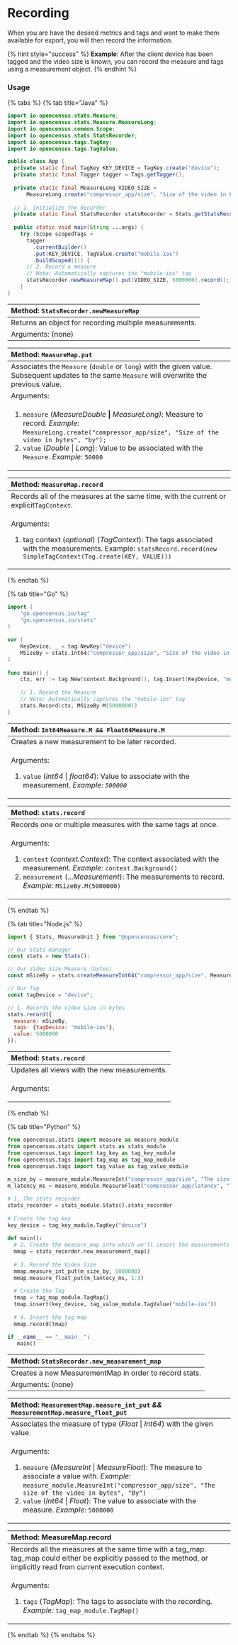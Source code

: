 # Recording

When you are have the desired metrics and tags and want to make them available for export, you will then record the information. 

{% hint style="success" %}
**Example**: After the client device has been tagged and the video size is known, you can record the measure and tags using a measurement object.
{% endhint %}

### Usage

{% tabs %}
{% tab title="Java" %}
```java
import io.opencensus.stats.Measure;
import io.opencensus.stats.Measure.MeasureLong;
import io.opencensus.common.Scope;
import io.opencensus.stats.StatsRecorder;
import io.opencensus.tags.TagKey;
import io.opencensus.tags.TagValue;

public class App {
  private static final TagKey KEY_DEVICE = TagKey.create("device");
  private static final Tagger tagger = Tags.getTagger();
  
  private static final MeasureLong VIDEO_SIZE =
      MeasureLong.create("compressor_app/size", "Size of the video in bytes", "by");
      
  // 1. Initialize the Recorder
  private static final StatsRecorder statsRecorder = Stats.getStatsRecorder();
    
  public static void main(String ...args) {
    try (Scope scopedTags =
      tagger
        .currentBuilder()
        .put(KEY_DEVICE, TagValue.create("mobile-ios")
        .buildScoped())) {
      // 2. Record a measure
      // Note: Automatically captures the "mobile-ios" tag
      statsRecorder.newMeasureMap().put(VIDEO_SIZE, 5000000).record();
    }
}
```

| **Method**: `StatsRecorder.newMeasureMap` |
| :--- |
| Returns an object for recording multiple measurements. |
| Arguments: \(none\) |

<table>
  <thead>
    <tr>
      <th style="text-align:left"><b>Method: </b><code>MeasureMap.put</code>
      </th>
    </tr>
  </thead>
  <tbody>
    <tr>
      <td style="text-align:left">Associates the <code>Measure</code> (<code>double</code> or <code>long</code>)
        with the given value. Subsequent updates to the same <code>Measure</code> will
        overwrite the previous value.</td>
    </tr>
    <tr>
      <td style="text-align:left">Arguments:</td>
    </tr>
    <tr>
      <td style="text-align:left">
        <ol>
          <li><code>measure</code> (<em>MeasureDouble<b> </b></em><b>| </b><em>MeasureLong)</em>:
            Measure to record. <em>Example: </em><code>MeasureLong.create(&quot;compressor_app/size&quot;, &quot;Size of the video in bytes&quot;, &quot;by&quot;);</code>
          </li>
          <li><code>value</code> (<em>Double </em>| <em>Long</em>): Value to be associated
            with the <code>Measure</code>. <em>Example: </em><code>50000</code>
          </li>
        </ol>
      </td>
    </tr>
  </tbody>
</table><table>
  <thead>
    <tr>
      <th style="text-align:left"><b>Method</b>: <code>MeasureMap.record</code>
      </th>
    </tr>
  </thead>
  <tbody>
    <tr>
      <td style="text-align:left">Records all of the measures at the same time, with the current or explicit<code>TagContext</code>.</td>
    </tr>
    <tr>
      <td style="text-align:left">
        <p>Arguments:</p>
        <ol>
          <li>tag context (<em>optional</em>) (<em>TagContext</em>): The tags associated
            with the measurements. Example: <code>statsRecord.record(new SimpleTagContext(Tag.create(KEY, VALUE)))</code>
          </li>
        </ol>
      </td>
    </tr>
  </tbody>
</table>
{% endtab %}

{% tab title="Go" %}
```go
import (
	"go.opencensus.io/tag"
	"go.opencensus.io/stats"
)
​
var (
	KeyDevice, _ = tag.NewKey("device")
	MSizeBy = stats.Int64("compressor_app/size", "Size of the video in bytes", "By")
)
​
func main() {
	ctx, err := tag.New(context.Background(), tag.Insert(KeyDevice, "mobile-ios"))
​
	// 1. Record the Measure
	// Note: Automatically captures the "mobile-ios" tag
	stats.Record(ctx, MSizeBy.M(5000000))
}
```

<table>
  <thead>
    <tr>
      <th style="text-align:left"><b>Method: </b><code>Int64Measure.M </code><em><code>&amp;&amp; </code></em><code>Float64Measure.M</code>
      </th>
    </tr>
  </thead>
  <tbody>
    <tr>
      <td style="text-align:left">Creates a new measurement to be later recorded.</td>
    </tr>
    <tr>
      <td style="text-align:left">
        <p>Arguments:</p>
        <ol>
          <li><code>value</code> (<em>int64</em> | <em>float64</em>): Value to associate
            with the measurement. <em>Example: <code>500000</code></em>
          </li>
        </ol>
      </td>
    </tr>
  </tbody>
</table><table>
  <thead>
    <tr>
      <th style="text-align:left"><b>Method</b>: <code>stats.record</code>
      </th>
    </tr>
  </thead>
  <tbody>
    <tr>
      <td style="text-align:left">Records one or multiple measures with the same tags at once.</td>
    </tr>
    <tr>
      <td style="text-align:left">
        <p>Arguments:</p>
        <ol>
          <li><code>context</code> (<em>context.Context</em>): The context associated
            with the measurement. <em>Example:</em>  <code>context.Background()</code>
          </li>
          <li><code>measurement</code> (...<em>Measurement</em>): The measurements to
            record. <em>Example:</em>  <code>MSizeBy.M(5000000)</code>
          </li>
        </ol>
      </td>
    </tr>
  </tbody>
</table>
{% endtab %}

{% tab title="Node.js" %}
```javascript
import { Stats, MeasureUnit } from "@opencensus/core";

// Our Stats manager
const stats = new Stats();

// Our Video Size Measure (bytes)
const mSizeBy = stats.createMeasureInt64("compressor_app/size", MeasureUnit.BYTE, "The size of the video in bytes");

// Our Tag
const tagDevice = "device";

// 1. Records the video size in bytes
stats.record({
  measure: mSizeBy,
  tags: {tagDevice: "mobile-ios"},
  value: 5000000
});
```

<table>
  <thead>
    <tr>
      <th style="text-align:left"><b>Method: </b><code>Stats.record</code>
      </th>
    </tr>
  </thead>
  <tbody>
    <tr>
      <td style="text-align:left">Updates all views with the new measurements.</td>
    </tr>
    <tr>
      <td style="text-align:left">
        <p>Arguments:</p>
        <ol></ol>
      </td>
    </tr>
  </tbody>
</table>
{% endtab %}

{% tab title="Python" %}
```python
from opencensus.stats import measure as measure_module
from opencensus.stats import stats as stats_module
from opencensus.tags import tag_key as tag_key_module
from opencensus.tags import tag_map as tag_map_module
from opencensus.tags import tag_value as tag_value_module
​
m_size_by = measure_module.MeasureInt("compressor_app/size", "The size of the video in bytes", "By");
m_latency_ms = measure_module.MeasureFloat("compressor_app/latency", "The latency of the method in milliseconds", "ms")​

# 1. The stats recorder
stats_recorder = stats_module.Stats().stats_recorder
​
# Create the tag key
key_device = tag_key_module.TagKey("device")
​
def main():
  # 2. Create the measure_map into which we'll insert the measurements
  mmap = stats_recorder.new_measurement_map()
​
  # 3. Record the Video Size
  mmap.measure_int_put(m_size_by, 5000000)
  mmap.measure_float_put(m_lantecy_ms, 1.3)
  ​
  # Create the Tag
  tmap = tag_map_module.TagMap()
  tmap.insert(key_device, tag_value_module.TagValue("mobile-ios"))
  ​
  # 4. Insert the tag map
  mmap.record(tmap)
  ​
if __name__ == "__main__":
   main()
```

| **Method:** `StatsRecorder.new_measurement_map` |
| :--- |
| Creates a new MeasurementMap in order to record stats. |
| Arguments: \(none\) |

<table>
  <thead>
    <tr>
      <th style="text-align:left"><b>Method</b>:<b> </b><code>MeasurementMap.measure_int_put</code>  <em>&& </em><code>MeasurementMap.measure_float_put</code> 
      </th>
    </tr>
  </thead>
  <tbody>
    <tr>
      <td style="text-align:left">Associates the measure of type (<em>Float </em>| <em>Int64</em>) with the
        given value.</td>
    </tr>
    <tr>
      <td style="text-align:left">
        <p>Arguments:</p>
        <ol>
          <li><code>measure</code> (<em>MeasureInt</em> | <em>MeasureFloat</em>): The measure
            to associate a value with. <em>Example: </em><code>measure_module.MeasureInt(&quot;compressor_app/size&quot;, &quot;The size of the video in bytes&quot;, &quot;By&quot;)</code>
          </li>
          <li><code>value</code> (<em>Int64</em> | <em>Float</em>): The value to associate
            with the measure. <em>Example: </em><code>5000000</code>
          </li>
        </ol>
      </td>
    </tr>
  </tbody>
</table><table>
  <thead>
    <tr>
      <th style="text-align:left"><b>Method:</b> MeasureMap.record</th>
    </tr>
  </thead>
  <tbody>
    <tr>
      <td style="text-align:left">Records all the measures at the same time with a tag_map. tag_map could
        either be explicitly passed to the method, or implicitly read from current
        execution context.</td>
    </tr>
    <tr>
      <td style="text-align:left">
        <p>Arguments:</p>
        <ol>
          <li><code>tags</code> (<em>TagMap</em>): The tags to associate with the recording. <em>Example: </em><code>tag_map_module.TagMap()</code>
          </li>
        </ol>
      </td>
    </tr>
  </tbody>
</table>
{% endtab %}
{% endtabs %}

